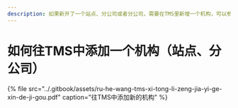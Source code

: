 ```yaml
---
description: 如果新开了一个站点、分公司或者分公司，需要在TMS里新增一个机构，可以参考这篇文章。
---
```


# 如何往TMS中添加一个机构（站点、分公司）

{% file src="../.gitbook/assets/ru-he-wang-tms-xi-tong-li-zeng-jia-yi-ge-xin-de-ji-gou.pdf" caption="往TMS中添加新的机构" %}

